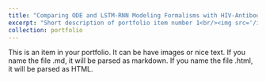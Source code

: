 ```yaml
---
title: "Comparing ODE and LSTM-RNN Modeling Formalisms with HIV-Antibody Data"
excerpt: "Short description of portfolio item number 1<br/><img src='/images/500x300.png'>"
collection: portfolio
---
```


This is an item in your portfolio. It can be have images or nice text. If you name the file .md, it will be parsed as markdown. If you name the file .html, it will be parsed as HTML. 
